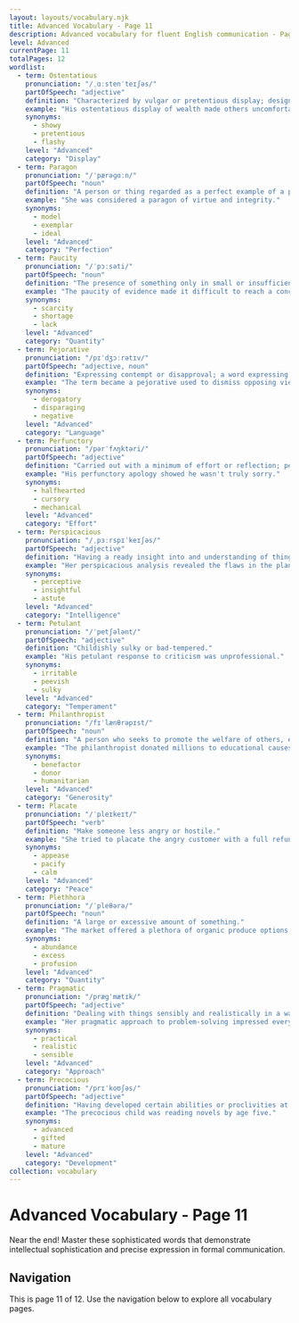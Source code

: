 ```yaml
---
layout: layouts/vocabulary.njk
title: Advanced Vocabulary - Page 11
description: Advanced vocabulary for fluent English communication - Page 11 of 12
level: Advanced
currentPage: 11
totalPages: 12
wordlist: 
  - term: Ostentatious
    pronunciation: "/ˌɑːstenˈteɪʃəs/"
    partOfSpeech: "adjective"
    definition: "Characterized by vulgar or pretentious display; designed to impress or attract notice."
    example: "His ostentatious display of wealth made others uncomfortable."
    synonyms: 
      - showy
      - pretentious
      - flashy
    level: "Advanced"
    category: "Display"
  - term: Paragon
    pronunciation: "/ˈpærəɡɑːn/"
    partOfSpeech: "noun"
    definition: "A person or thing regarded as a perfect example of a particular quality."
    example: "She was considered a paragon of virtue and integrity."
    synonyms: 
      - model
      - exemplar
      - ideal
    level: "Advanced"
    category: "Perfection"
  - term: Paucity
    pronunciation: "/ˈpɔːsəti/"
    partOfSpeech: "noun"
    definition: "The presence of something only in small or insufficient quantities; scarcity."
    example: "The paucity of evidence made it difficult to reach a conclusion."
    synonyms: 
      - scarcity
      - shortage
      - lack
    level: "Advanced"
    category: "Quantity"
  - term: Pejorative
    pronunciation: "/pɪˈdʒɔːrətɪv/"
    partOfSpeech: "adjective, noun"
    definition: "Expressing contempt or disapproval; a word expressing criticism or contempt."
    example: "The term became a pejorative used to dismiss opposing views."
    synonyms: 
      - derogatory
      - disparaging
      - negative
    level: "Advanced"
    category: "Language"
  - term: Perfunctory
    pronunciation: "/pərˈfʌŋktəri/"
    partOfSpeech: "adjective"
    definition: "Carried out with a minimum of effort or reflection; performed merely as a routine duty."
    example: "His perfunctory apology showed he wasn't truly sorry."
    synonyms: 
      - halfhearted
      - cursory
      - mechanical
    level: "Advanced"
    category: "Effort"
  - term: Perspicacious
    pronunciation: "/ˌpɜːrspɪˈkeɪʃəs/"
    partOfSpeech: "adjective"
    definition: "Having a ready insight into and understanding of things."
    example: "Her perspicacious analysis revealed the flaws in the plan."
    synonyms: 
      - perceptive
      - insightful
      - astute
    level: "Advanced"
    category: "Intelligence"
  - term: Petulant
    pronunciation: "/ˈpetʃələnt/"
    partOfSpeech: "adjective"
    definition: "Childishly sulky or bad-tempered."
    example: "His petulant response to criticism was unprofessional."
    synonyms: 
      - irritable
      - peevish
      - sulky
    level: "Advanced"
    category: "Temperament"
  - term: Philanthropist
    pronunciation: "/fɪˈlænθrəpɪst/"
    partOfSpeech: "noun"
    definition: "A person who seeks to promote the welfare of others, especially by donating money to good causes."
    example: "The philanthropist donated millions to educational causes."
    synonyms: 
      - benefactor
      - donor
      - humanitarian
    level: "Advanced"
    category: "Generosity"
  - term: Placate
    pronunciation: "/ˈpleɪkeɪt/"
    partOfSpeech: "verb"
    definition: "Make someone less angry or hostile."
    example: "She tried to placate the angry customer with a full refund."
    synonyms: 
      - appease
      - pacify
      - calm
    level: "Advanced"
    category: "Peace"
  - term: Plethhora
    pronunciation: "/ˈpleθərə/"
    partOfSpeech: "noun"
    definition: "A large or excessive amount of something."
    example: "The market offered a plethora of organic produce options."
    synonyms: 
      - abundance
      - excess
      - profusion
    level: "Advanced"
    category: "Quantity"
  - term: Pragmatic
    pronunciation: "/præɡˈmætɪk/"
    partOfSpeech: "adjective"
    definition: "Dealing with things sensibly and realistically in a way that is based on practical rather than idealistic considerations."
    example: "Her pragmatic approach to problem-solving impressed everyone."
    synonyms: 
      - practical
      - realistic
      - sensible
    level: "Advanced"
    category: "Approach"
  - term: Precocious
    pronunciation: "/prɪˈkoʊʃəs/"
    partOfSpeech: "adjective"
    definition: "Having developed certain abilities or proclivities at an earlier age than usual."
    example: "The precocious child was reading novels by age five."
    synonyms: 
      - advanced
      - gifted
      - mature
    level: "Advanced"
    category: "Development"
collection: vocabulary
---
```


# Advanced Vocabulary - Page 11

Near the end! Master these sophisticated words that demonstrate intellectual sophistication and precise expression in formal communication.

## Navigation
This is page 11 of 12. Use the navigation below to explore all vocabulary pages.
